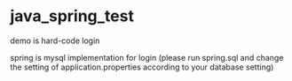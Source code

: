 # java_spring_test 

demo is hard-code login

spring is mysql implementation for login 
(please run spring.sql and change the setting of application.properties according to your database setting)
